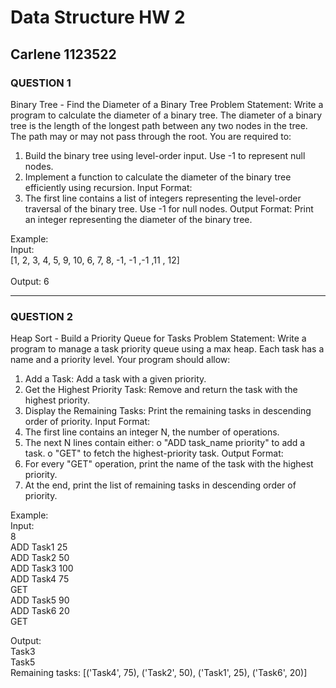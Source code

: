 # Data Structure HW 2 
## Carlene 1123522

### QUESTION 1
Binary Tree - Find the Diameter of a Binary Tree 
Problem Statement: 
Write a program to calculate the diameter of a binary tree. The diameter of a 
binary tree is the length of the longest path between any two nodes in the tree. 
The path may or may not pass through the root. 
You are required to: 
1.  Build the binary tree using level-order input. Use -1 to represent null 
nodes. 
2.  Implement a function to calculate the diameter of the binary tree 
efficiently using recursion. 
Input Format: 
1.  The first line contains a list of integers representing the level-order 
traversal of the binary tree. Use -1 for null nodes. 
Output Format: 
Print an integer representing the diameter of the binary tree.

Example: 
<br>
Input: 
<br>
[1, 2, 3, 4, 5, 9, 10, 6, 7, 8, -1, -1 ,-1 ,11 , 12]  
<br>
Output: 
6 
<br>

---

### QUESTION 2
Heap Sort - Build a Priority Queue for Tasks 
Problem Statement: 
Write a program to manage a task priority queue using a max heap. Each task 
has a name and a priority level. Your program should allow: 
1.  Add a Task: Add a task with a given priority. 
2.  Get the Highest Priority Task: Remove and return the task with the 
highest priority. 
3.  Display the Remaining Tasks: Print the remaining tasks in descending 
order of priority. 
Input Format: 
1.  The first line contains an integer N, the number of operations. 
2.  The next N lines contain either: 
o "ADD task_name priority" to add a task. 
o "GET" to fetch the highest-priority task. 
Output Format: 
1.  For every "GET" operation, print the name of the task with the highest 
priority. 
2.  At the end, print the list of remaining tasks in descending order of 
priority.

Example: 
<br>
Input:
<br>
8
<br>
ADD Task1 25
<br>
ADD Task2 50
<br>
ADD Task3 100
<br>
ADD Task4 75
<br>
GET
<br>
ADD Task5 90
<br>
ADD Task6 20
<br>
GET
<br>

Output: 
<br>
Task3
<br>
Task5
<br>
Remaining tasks: [('Task4', 75), ('Task2', 50), ('Task1', 25), ('Task6', 20)]

